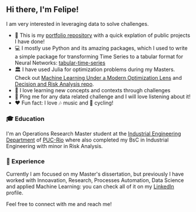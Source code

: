 ## Hi there, I'm Felipe!

I am very interested in leveraging data to solve challenges.

- 📂 This is my [portfolio repository](https://github.com/felipewhitaker/portfolio) with a quick explation of public projects I have done!
- 💻 I mostly use Python and its amazing packages, which I used to write a simple package for transforming Time Series to a tabular format for Neural Networks: [tabular-time-series](https://github.com/felipewhitaker/tabular-time-series) <!--(such as [Pandas](https://pandas.pydata.org/) and [sklearn](https://scikit-learn.org/stable/))-->
- 🏛️ I have used Julia for optimization problems during my Masters. Check out [Machine Learning Under a Modern Optimization Lens](https://github.com/felipewhitaker/mlopt) and [Decision and Risk Analysis repo](https://github.com/felipewhitaker/decision_and_risk_analysis).
- 🌱 I love learning new concepts and contexts through challenges
- 💬 Ping me for any data related challenge and I will love listening about it!
- ❤️ Fun fact: I love 🎶 music and 🚴 cycling!

### 🎓 Education

I'm an Operations Research Master student at the [Industrial Engineering Department](http://www.ind.puc-rio.br/en/) of [PUC-Rio](https://www.puc-rio.br/index.html) where also completed my BsC in Industrial Engineering with minor in Risk Analysis.
 
### 💼 Experience 

Currently I am focused on my Master's dissertation, but previously I have worked with Innoavation, Research, Processes Automation, Data Science and applied Machine Learning: you can check all of it on my [LinkedIn](https://linkedin.com/in/felipe-whitaker) profile.

Feel free to connect with me and reach  me!

<!--
Images
 Python: <img src="https://upload.wikimedia.org/wikipedia/commons/thumb/c/c3/Python-logo-notext.svg/800px-Python-logo-notext.svg.png" width=26px/>
 JuliaLang: <img src="https://upload.wikimedia.org/wikipedia/commons/thumb/1/1f/Julia_Programming_Language_Logo.svg/1200px-Julia_Programming_Language_Logo.svg.png" width=26px/>
 DEI: <img src="https://www.maxwell.vrac.puc-rio.br/projetosEspeciais/DEI/img/DEI-logo.png" width=26px/>
 PUC-Rio: <img src="https://upload.wikimedia.org/wikipedia/pt/9/9d/PUC-Rio-Logo.jpg" width=26px/>
 LinkedIn: <img src = "https://cdn.jsdelivr.net/npm/simple-icons@v3/icons/linkedin.svg" width=26px />
Check: 
 Auto updates README with new information: https://github.com/maximousblk/maximousblk
/>
